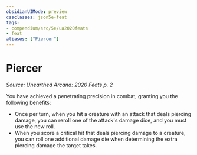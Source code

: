 ```yaml
---
obsidianUIMode: preview
cssclasses: json5e-feat
tags:
- compendium/src/5e/ua2020feats
- feat
aliases: ["Piercer"]
---
```

# Piercer
*Source: Unearthed Arcana: 2020 Feats p. 2*  

You have achieved a penetrating precision in combat, granting you the following benefits:

- Once per turn, when you hit a creature with an attack that deals piercing damage, you can reroll one of the attack's damage dice, and you must use the new roll.  
- When you score a critical hit that deals piercing damage to a creature, you can roll one additional damage die when determining the extra piercing damage the target takes.